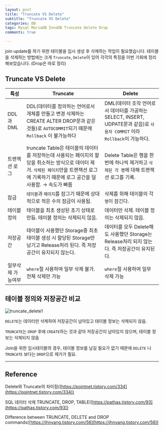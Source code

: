 ```yaml
---  
layout: post  
title: "Truncate VS Delete"  
subtitle: "Truncate VS Delete"  
categories: DB
tags: Mysql MariaDB InnoDB Truncate Delete Drop
comments: true  

---  
```


join update를 하기 위한 테이블을 임시 생성 후 삭제하는 작업이 필요했습니다. 테이블을 삭제하는 방법에는 크게 `Truncate`, `Delete`이 있어 각각의 특징을 이번 기회에 정리해보았습니다. (Drop은 따로 정리)

## Truncate VS Delete

| 특성 |Truncate|Delete|
|----|-----|-----|
|DDL과 DML|DDL(데이터를 정의하는 언어로서 개체를 만들고 변경 삭제하는 CREATE ALTER DROP문과 같은 것들)로  `AUTOCOMMIT`되기 때문에 `Rollback` 이 불가능하다|DML(데이터 조작 언어로서 데이터를 가공하는 SELECT, INSERT, UDPATE문과 같음)로 `사용자 COMMIT` 이라 `Rollback`이 가능하다.
|트랜잭션 로그|truncate Table은 테이블의 데이터를 저장하는데 사용되는 페이지의 할당을 취소하는 방식으로 데이터 제거. `삭제된 페이지`만을 트랜잭션 로그에 기록하기 때문에 로그 공간을 덜 사용함. → 속도가 빠름|Delete Table은 행을 한번에 하나씩 제거하고 `삭제된 각 행`에 대해 트랜잭션 로그를 기록.
|잠금|`테이블`과 `페이지`를 잠그기 때문에 상대적으로 적은 수의 잠금이 사용됨.|삭제를 위해 테이블의 각 `행`이 잠긴다.
|테이블 정의|테이블을 최초 생성된 초기 상태로 만듬. 테이블 정의는 삭제되지 않음.|데이터만 삭제. 테이블 정의는 삭제되지 않음.
|저장공간|테이블이 사용했던 Storage중 최초 테이블 생성 시 할당된 Storage만 남기고 Release처리 된다. 즉 저장공간이 유지되지 않는다.|데이터를 모두 Delete해도 사용했던 Storage는 Release처리 되지 않는다. 즉 저장공간이 유지된다.
|일부삭제 가능여부|`where`절 사용하여 일부 삭제 불가. 전체 삭제만 가능|`where`절 사용하여 일부 삭제 가능

## 테이블 정의와 저장공간 비교
![truncate_delete1](https://yunsikus.github.io/assets/img/post_img/truncate_delete.jpg)


`DELETE`는 데이터만 삭제하여 저장공간이 남아있고 테이블 정보는 삭제되지 않음.

`TRUNCATE`는 `DROP` 후에 `CREATE`하는 것과 같아 저장공간이 남아있지 않으며, 테이블 정보는 삭제되지 않음

Join을 위한 임시테이블의 경우, 테이블 정보를 남길 필요가 없기 때문에 `DELETE` 나 `TRUNCATE` 보다는 `DROP`으로 제거가 필요.

---

## Reference

Delete와 Truncate의 차이점([https://pointnet.tistory.com/334](https://pointnet.tistory.com/334))

SQL 데이터 삭제 TRUNCATE, DROP, TABLE([https://pathas.tistory.com/93](https://pathas.tistory.com/93))

Difference between TRUNCATE, DELETE and DROP commands([https://jhnyang.tistory.com/56](https://jhnyang.tistory.com/56))
